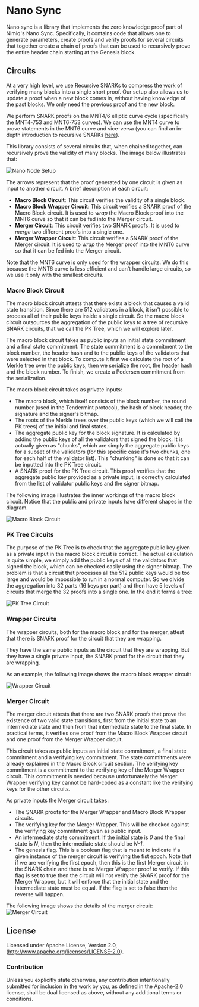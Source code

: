 # Nano Sync
Nano sync is a library that implements the zero knowledge proof part of Nimiq's Nano Sync.
Specifically, it contains code that allows one to generate parameters, create proofs and verify proofs for several circuits
that together create a chain of proofs that can be used to recursively prove the entire header chain starting at the
Genesis block.

## Circuits
At a very high level, we use Recursive SNARKs to compress the work of verifying many blocks into a single short proof. Our
setup also allows us to update a proof when a new block comes in, without having knowledge of the past blocks. We only need
the previous proof and the new block.

We perform SNARK proofs on the MNT4/6 elliptic curve cycle (specifically the MNT4-753 and MNT6-753 curves). We
can use the MNT4 curve to prove statements in the MNT6 curve and vice-versa (you can find an in-depth introduction to
recursive SNARKs [here](https://www.michaelstraka.com/posts/recursivesnarks/)).

This library consists of several circuits that, when chained together, can recursively prove the validity of many blocks.
The image below illustrates that: 

![Nano Node Setup](images/nano_node.png)

The arrows represent that the proof generated by one circuit is given as input to another circuit. A brief description of
each circuit:

* __Macro Block Circuit__: This circuit verifies the validity of a single block.
* __Macro Block Wrapper Circuit__: This circuit verifies a SNARK proof of the Macro Block circuit. It is used
to _wrap_ the Macro Block proof into the MNT6 curve so that it can be fed into the Merger circuit.
* __Merger Circuit__: This circuit verifies two SNARK proofs. It is used to _merge_ two different proofs into a single one.
* __Merger Wrapper Circuit__: This circuit verifies a SNARK proof of the Merger circuit. It is used
to _wrap_ the Merger proof into the MNT6 curve so that it can be fed into the Merger circuit.

Note that the MNT6 curve is only used for the wrapper circuits. We do this because the MNT6 curve is less efficient and 
can't handle large circuits, so we use it only with the smallest circuits.

### Macro Block Circuit
The macro block circuit attests that there exists a block that causes a valid state transition. Since there are 512
validators in a block, it isn't possible to process all of their public keys inside a single circuit. So the macro block
circuit outsources the aggregation of the public keys to a tree of recursive SNARK circuits, that we call the PK Tree,
which we will explore later.

The macro block circuit takes as public inputs an initial state commitment and a final state commitment. The state commitment
is a commitment to the block number, the header hash and to the public keys of the validators that were selected in that block.
To compute it first we calculate the root of a Merkle tree over the public keys, then we serialize the root, the header hash
and the block number. To finish, we create a Pedersen commitment from the serialization.

The macro block circuit takes as private inputs:

* The macro block, which itself consists of the block number, the round number (used in the Tendermint protocol), the hash of
  block header, the signature and the signer's bitmap.
* The roots of the Merkle trees over the public keys (which we will call the PK trees) of the initial and final states.
* The aggregate public key for the block signature. It is calculated by adding the public keys of all the validators that
  signed the block. It is actually given as "chunks", which are simply the aggregate public keys for a subset of the
  validators (for this specific case it's two chunks, one for each half of the validator list). This "chunking" is done
  so that it can be inputted into the PK Tree circuit.
* A SNARK proof for the PK Tree circuit. This proof verifies that the aggregate public key provided as a private input,
  is correctly calculated from the list of validator public keys and the signer bitmap.

The following image illustrates the inner workings of the macro block circuit. Notice that the public and private inputs
have different shapes in the diagram.

![Macro Block Circuit](images/macro_block_circuit.png)

### PK Tree Circuits
The purpose of the PK Tree is to check that the aggregate public key given as a private input in the macro block circuit
is correct. The actual calculation is quite simple, we simply add the public keys of all the validators that signed the
block, which can be checked easily using the signer bitmap. The problem is that a circuit that processes all the 512
public keys would be too large and would be impossible to run in a normal computer. So we divide the aggregation into
32 parts (16 keys per part) and then have 5 levels of circuits that merge the 32 proofs into a single one. In the end
it forms a tree:

 ![PK Tree Circuit](images/pk_tree_circuit.png)

### Wrapper Circuits
The wrapper circuits, both for the macro block and for the merger, attest that there is SNARK proof for the circuit that
they are wrapping.

They have the same public inputs as the circuit that they are wrapping. But they have a single private input, the SNARK
proof for the circuit that they are wrapping.

As an example, the following image shows the macro block wrapper circuit:

![Wrapper Circuit](images/wrapper_circuit.png)

### Merger Circuit
The merger circuit attests that there are two SNARK proofs that prove the existence of two valid state transitions, first
from the initial state to an intermediate state and then from that intermediate state to the final state. In practical terms,
it verifies one proof from the Macro Block Wrapper circuit and one proof from the Merger Wrapper circuit.

This circuit takes as public inputs an initial state commitment, a final state commitment and a verifying key commitment.
The state commitments were already explained in the Macro Block circuit section. The verifying key commitment is a commitment
to the verifying key of the Merger Wrapper circuit. This commitment is needed because unfortunately the Merger Wrapper
verifying key cannot be hard-coded as a constant like the verifying keys for the other circuits.

As private inputs the Merger circuit takes:
* The SNARK proofs for the Merger Wrapper and Macro Block Wrapper circuits.
* The verifying key for the Merger Wrapper. This will be checked against the verifying key commitment given as public input.
* An intermediate state commitment. If the initial state is _0_ and the final state is _N_, then the intermediate state
should be _N-1_.
* The genesis flag. This is a boolean flag that is meant to indicate if a given instance of the merger circuit is verifying
the fist epoch. Note that if we are verifying the first epoch, then this is the first Merger circuit in the SNARK chain
and there is no Merger Wrapper proof to verify. If this flag is set to true then the circuit will not verify the SNARK
proof for the Merger Wrapper, but it will enforce that the initial state and the intermediate state must be equal. If the
flag is set to false then the reverse will happen.

The following image shows the details of the merger circuit:
![Merger Circuit](images/merger_circuit.png)

## License
Licensed under Apache License, Version 2.0, (http://www.apache.org/licenses/LICENSE-2.0).

### Contribution
Unless you explicitly state otherwise, any contribution intentionally submitted for inclusion in the work by you, as
defined in the Apache-2.0 license, shall be dual licensed as above, without any additional terms or conditions.